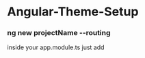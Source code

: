 # Angular-Theme-Setup
### ng new projectName --routing
inside your app.module.ts just add
```js

```

